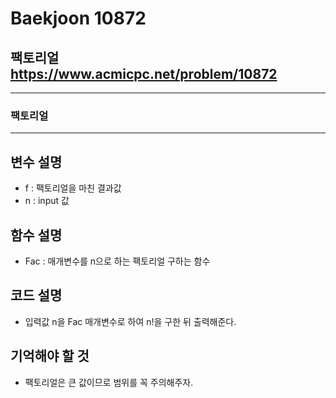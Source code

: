 Baekjoon 10872
=============
팩토리얼  <https://www.acmicpc.net/problem/10872>
---------------
- - -
### 팩토리얼
- - -
## 변수 설명
- f : 팩토리얼을 마친 결과값
- n : input 값

## 함수 설명
- Fac : 매개변수를 n으로 하는 팩토리얼 구하는 함수

## 코드 설명
- 입력값 n을 Fac 매개변수로 하여 n!을 구한 뒤 출력해준다.
## 기억해야 할 것
- 팩토리얼은 큰 값이므로 범위를 꼭 주의해주자.
